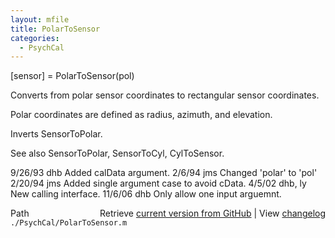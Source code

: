 ```yaml
---
layout: mfile
title: PolarToSensor
categories:
  - PsychCal
---
```


\[sensor\] = PolarToSensor\(pol\)

Converts from polar sensor coordinates to
rectangular sensor coordinates.

Polar coordinates are defined as radius, azimuth, and elevation.

Inverts SensorToPolar.

See also SensorToPolar, SensorToCyl, CylToSensor.

9/26/93    dhb   Added calData argument.
2/6/94     jms   Changed 'polar' to 'pol'
2/20/94    jms   Added single argument case to avoid cData.
4/5/02     dhb, ly  New calling interface.
11/6/06    dhb   Only allow one input arguemnt.


<div class="code_header" style="text-align:right;">
  <span style="float:left;">Path&nbsp;&nbsp;</span> <span class="counter">Retrieve <a href=
  "https://raw.github.com/Psychtoolbox-3/Psychtoolbox-3/beta/./PsychCal/PolarToSensor.m">current version from GitHub</a> | View <a href=
  "https://github.com/Psychtoolbox-3/Psychtoolbox-3/commits/beta/./PsychCal/PolarToSensor.m">changelog</a></span>
</div>
<div class="code">
  <code>./PsychCal/PolarToSensor.m</code>
</div>
